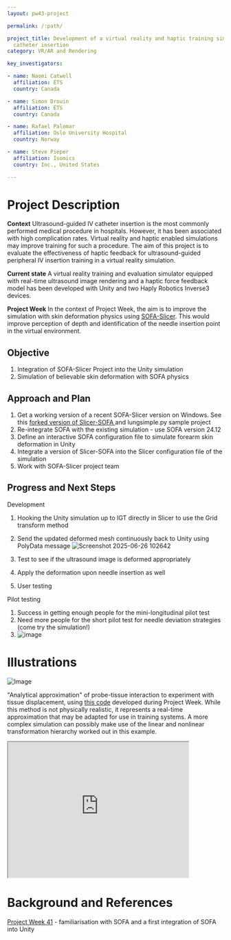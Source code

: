 ```yaml
---
layout: pw43-project

permalink: /:path/

project_title: Development of a virtual reality and haptic training simulation for ultrasound-guided
  catheter insertion
category: VR/AR and Rendering

key_investigators:

- name: Naomi Catwell
  affiliation: ÉTS
  country: Canada

- name: Simon Drouin
  affiliation: ÉTS
  country: Canada

- name: Rafael Palomar
  affiliation: Oslo University Hospital
  country: Norway

- name: Steve Pieper
  affiliation: Isomics
  country: Inc., United States

---
```


# Project Description

<!-- Add a short paragraph describing the project. -->


**Context**
Ultrasound-guided IV catheter insertion is the most commonly performed medical procedure in hospitals. However, it has been associated with high complication rates. Virtual reality and haptic enabled simulations may improve training for such a procedure. The aim of this project is to evaluate the effectiveness of haptic feedback for ultrasound-guided peripheral IV insertion training in a virtual reality simulation. 

**Current state**
A virtual reality training and evaluation simulator equipped with real-time ultrasound image rendering and a haptic force feedback model has been developed with Unity and two Haply Robotics Inverse3 devices. 

**Project Week**
In the context of Project Week, the aim is to improve the simulation with skin deformation physics using [SOFA-Slicer](https://github.com/Slicer/SlicerSOFA). This would improve perception of depth and identification of the needle insertion point in the virtual environment.



## Objective

<!-- Describe here WHAT you would like to achieve (what you will have as end result). -->


1. Integration of SOFA-Slicer Project into the Unity simulation
2. Simulation of believable skin deformation with SOFA physics



## Approach and Plan

<!-- Describe here HOW you would like to achieve the objectives stated above. -->


1. Get a working version of a recent SOFA-Slicer version on Windows. See this [forked version of Slicer-SOFA ](https://github.com/pieper/SlicerSOFA) and lungsimple.py sample project
2. Re-integrate SOFA with the existing simulation - use SOFA version 24.12
3. Define an interactive SOFA configuration file to simulate forearm skin deformation in Unity
4. Integrate a version of Slicer-SOFA into the Slicer configuration file of the simulation
5. Work with SOFA-Slicer project team 



## Progress and Next Steps

<!-- Update this section as you make progress, describing of what you have ACTUALLY DONE.
     If there are specific steps that you could not complete then you can describe them here, too. -->



Development

1. Hooking the Unity simulation up to IGT directly in Slicer to use the Grid transform method
2. Send the updated deformed mesh continuously back to Unity using PolyData message
![Screenshot 2025-06-26 102642](https://github.com/user-attachments/assets/41a6026e-6bfc-4cc0-837c-82221589da1a)

4. Test to see if the ultrasound image is deformed appropriately
5. Apply the deformation upon needle insertion as well
6. User testing


Pilot testing
1. Success in getting enough people for the mini-longitudinal pilot test
2. Need more people for the short pilot test for needle deviation strategies (come try the simulation!)
3. ![image](https://github.com/user-attachments/assets/51a376e0-ea72-4e47-85e5-07961f5f37e0)


# Illustrations

<!-- Add pictures and links to videos that demonstrate what has been accomplished. -->


![Image](https://github.com/user-attachments/assets/6d74833a-af17-41ed-9cbe-fd084dabb651)


"Analytical approximation" of probe-tissue interaction to experiment with tissue displacement, using [this code](https://github.com/pieper/SlicerSOFA/blob/07a77dcf24980475ac0c0c7736b71f142db46491/Experiments/arm.py) developed during Project Week.  While this method is not physically realistic, it represents a real-time approximation that may be adapted for use in training systems.  A more complex simulation can possibly make use of the linear and nonlinear transformation hierarchy worked out in this example.

<iframe width="420" height="315" src="https://www.youtube.com/embed/41RBgAflDH4">
 </iframe>

# Background and References

<!-- If you developed any software, include link to the source code repository.
     If possible, also add links to sample data, and to any relevant publications. -->


[Project Week 41](https://projectweek.na-mic.org/PW41_2024_MIT/Projects/SOFAUnityHapticModel/) - familiarisation with SOFA and a first integration of SOFA into Unity

